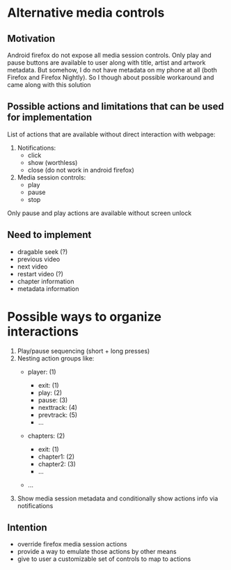 # Alternative media controls

## Motivation

Android firefox do not expose all media session controls. Only play and pause buttons are available to user along with title, artist and artwork metadata. But somehow, I do not have metadata on my phone at all (both Firefox and Firefox Nightly). So I though about possible workaround and came along with this solution

## Possible actions and limitations that can be used for implementation

List of actions that are available without direct interaction with webpage:

1. Notifications:
    - click
    - show (worthless)
    - close (do not work in android firefox)
2. Media session controls:
    - play
    - pause
    - stop

Only pause and play actions are available without screen unlock

## Need to implement
- dragable seek (?)
- previous video
- next video
- restart video (?)
- chapter information
- metadata information

# Possible ways to organize interactions
1. Play/pause sequencing (short + long presses)
2. Nesting action groups like:
    - player: (1)
        - exit: (1)
        - play: (2)
        - pause: (3)
        - nexttrack: (4)
        - prevtrack: (5)
        - ...

    - chapters: (2)
        - exit: (1)
        - chapter1: (2)
        - chapter2: (3)
        - ...

    - ...
3. Show media session metadata and conditionally show actions info via notifications

## Intention

- override firefox media session actions
- provide a way to emulate those actions by other means
- give to user a customizable set of controls to map to actions
